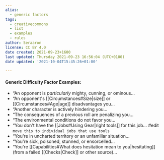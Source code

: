 ```yaml
---
alias:
  - generic factors
tags:
  - creativecommons
  - list
  - examples
  - rules
author: Seraaron
license: CC BY 4.0
date created: 2021-09-23+1600
last updated: Thursday 2021-09-23 16:56:04 (UTC+0100)
date updated: '2021-10-04T15:45:26+01:00'

---
```


#### Generic Difficulty Factor Examples:

- “An opponent is _particularly_ mighty, cunning, or ominous…
- “An opponent's [[Circumstances#Size|size]] or [[Circumstances#Age|age]] disadvantages you…
- “Another character is actively hindering you…
- “The consequences of a previous roll are penalizing you…
- “The environmental conditions do not favor you…
- “You don't have the [[Jobs#Using Gear|right tools]] for this job… #edit `move this to individual jobs that use tools`
- “You're in uncharted territory or an unfamiliar situation…
- “You're sick, poisoned, stunned, or ensorcelled…
- “You're [[Capabilities#What does hesitation mean to you|hesitating]] (from a failed [[Checks|Check]] or other source)…
